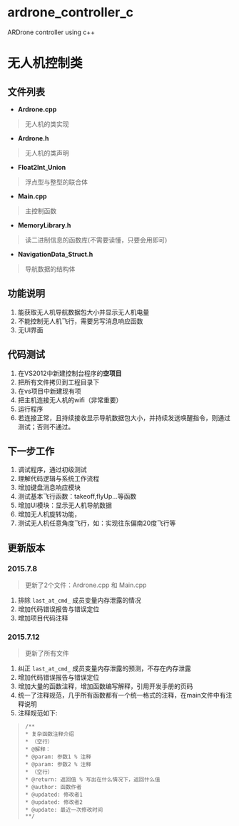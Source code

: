# ardrone_controller_c
ARDrone controller using c++

# 无人机控制类 #
## 文件列表 ##
- **Ardrone.cpp** 
> 无人机的类实现

- **Ardrone.h**
> 无人机的类声明

- **Float2Int_Union**
> 浮点型与整型的联合体

- **Main.cpp**
> 主控制函数

- **MemoryLibrary.h**
> 读二进制信息的函数库(不需要读懂，只要会用即可)

- **NavigationData_Struct.h**
> 导航数据的结构体

## 功能说明 ##
1. 能获取无人机导航数据包大小并显示无人机电量
2. 不能控制无人机飞行，需要另写消息响应函数
3. 无UI界面

## 代码测试 ##
1. 在VS2012中新建控制台程序的**空项目**
2. 把所有文件拷贝到工程目录下
3. 在vs项目中新建现有项
4. 把主机连接无人机的wifi（非常重要）
5. 运行程序
6. 若连接正常，且持续接收显示导航数据包大小，并持续发送唤醒指令，则通过测试；否则不通过。

## 下一步工作 ##
1. 调试程序，通过初级测试
2. 理解代码逻辑与系统工作流程
3. 增加键盘消息响应模块
4. 测试基本飞行函数：takeoff,flyUp...等函数
5. 增加UI模块：显示无人机导航数据
6. 增加无人机旋转功能，
7. 测试无人机任意角度飞行，如：实现往东偏南20度飞行等


## 更新版本 ##
### 2015.7.8 ###
> 更新了2个文件：Ardrone.cpp 和 Main.cpp 

1. 排除 `last_at_cmd_` 成员变量内存泄露的情况
2. 增加代码错误报告与错误定位
3. 增加项目代码注释

### 2015.7.12 ###
> 更新了所有文件 

1. 纠正 `last_at_cmd_` 成员变量内存泄露的预测，不存在内存泄露
2. 增加代码错误报告与错误定位
3. 增加大量的函数注释，增加函数编写解释，引用开发手册的页码
4. 统一了注释规范，几乎所有函数都有一个统一格式的注释，在main文件中有注释说明
5. 注释规范如下:

>     /**
>     * 复杂函数注释介绍
>     * （空行）
>     * @解释：
>     * @param: 参数1 % 注释
>     * @param: 参数2 % 注释
>     * （空行）
>     * @return: 返回值 % 写出在什么情况下，返回什么值
>     * @author: 函数作者
>     * @updated: 修改者1
>     * @updated: 修改者2
>     * @update: 最近一次修改时间
>     **/
